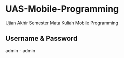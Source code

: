 # UAS-Mobile-Programming
Ujian Akhir Semester Mata Kuliah Mobile Programming
## Username & Password
admin - admin
